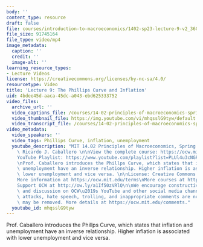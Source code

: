 ```yaml
---
body: ''
content_type: resource
draft: false
file: courses/introduction-to-macroeconomics/1402-sp23-lecture-9-v2_360p_16_9.mp4
file_size: 91745164
file_type: video/mp4
image_metadata:
  caption: ''
  credit: ''
  image-alt: ''
learning_resource_types:
- Lecture Videos
license: https://creativecommons.org/licenses/by-nc-sa/4.0/
resourcetype: Video
title: 'Lecture 9: The Phillips Curve and Inflation'
uid: 4bdee45d-aaca-45dc-a043-ebd625333752
video_files:
  archive_url: ''
  video_captions_file: /courses/14-02-principles-of-macroeconomics-spring-2023/1m8XRqp-AVdS64CW-PlvQDH2AYNFPQguV_transcript.webvtt
  video_thumbnail_file: https://img.youtube.com/vi/mhqsslG9tyw/default.jpg
  video_transcript_file: /courses/14-02-principles-of-macroeconomics-spring-2023/1m8XRqp-AVdS64CW-PlvQDH2AYNFPQguV_transcript.pdf
video_metadata:
  video_speakers: ''
  video_tags: Phillips Curve, inflation, unemployment
  youtube_description: "MIT 14.02 Principles of Macroeconomics, Spring 2023\nInstructor:\
    \ Ricardo J. Caballero \n\nView the complete course: https://ocw.mit.edu/courses/14-02-principles-of-macroeconomics-spring-2023/\n\
    YouTube Playlist: https://www.youtube.com/playlist?list=PLUl4u3cNGP62EXoZ4B3_Ob7lRRwpGQxkb\n\
    \nProf. Caballero introduces the Phillps Curve, which states that inflation and\
    \ unemployment have an inverse relationship. Higher inflation is associated with\
    \ lower unemployment and vice versa. \n\nLicense: Creative Commons BY-NC-SA\n\
    More information at https://ocw.mit.edu/terms\nMore courses at https://ocw.mit.edu\n\
    Support OCW at http://ow.ly/a1If50zVRlQ\n\nWe encourage constructive comments\
    \ and discussion on OCW\u2019s YouTube and other social media channels. Personal\
    \ attacks, hate speech, trolling, and inappropriate comments are not allowed and\
    \ may be removed. More details at https://ocw.mit.edu/comments."
  youtube_id: mhqsslG9tyw
---
```

Prof. Caballero introduces the Phillps Curve, which states that inflation and unemployment have an inverse relationship. Higher inflation is associated with lower unemployment and vice versa.